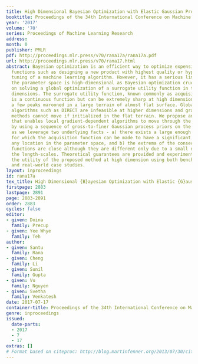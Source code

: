```yaml
---
title: High Dimensional Bayesian Optimization with Elastic Gaussian Process
booktitle: Proceedings of the 34th International Conference on Machine Learning
year: '2017'
volume: '70'
series: Proceedings of Machine Learning Research
address: 
month: 0
publisher: PMLR
pdf: http://proceedings.mlr.press/v70/rana17a/rana17a.pdf
url: http://proceedings.mlr.press/v70/rana17.html
abstract: Bayesian optimization is an efficient way to optimize expensive black-box
  functions such as designing a new product with highest quality or hyperparameter
  tuning of a machine learning algorithm. However, it has a serious limitation when
  the parameter space is high-dimensional as Bayesian optimization crucially depends
  on solving a global optimization of a surrogate utility function in the same sized
  dimensions. The surrogate utility function, known commonly as acquisition function
  is a continuous function but can be extremely sharp at high dimension - having only
  a few peaks marooned in a large terrain of almost flat surface. Global optimization
  algorithms such as DIRECT are infeasible at higher dimensions and gradient-dependent
  methods cannot move if initialized in the flat terrain. We propose an algorithm
  that enables local gradient-dependent algorithms to move through the flat terrain
  by using a sequence of gross-to-finer Gaussian process priors on the objective function
  as we leverage two underlying facts - a) there exists a large enough length-scales
  for which the acquisition function can be made to have a significant gradient at
  any location in the parameter space, and b) the extrema of the consecutive acquisition
  functions are close although they are different only due to a small difference in
  the length-scales. Theoretical guarantees are provided and experiments clearly demonstrate
  the utility of the proposed method at high dimension using both benchmark test functions
  and real-world case studies.
layout: inproceedings
id: rana17a
tex_title: High Dimensional {B}ayesian Optimization with Elastic {G}aussian Process
firstpage: 2883
lastpage: 2891
page: 2883-2891
order: 2883
cycles: false
editor:
- given: Doina
  family: Precup
- given: Yee Whye
  family: Teh
author:
- given: Santu
  family: Rana
- given: Cheng
  family: Li
- given: Sunil
  family: Gupta
- given: Vu
  family: Nguyen
- given: Svetha
  family: Venkatesh
date: 2017-07-17
container-title: Proceedings of the 34th International Conference on Machine Learning
genre: inproceedings
issued:
  date-parts:
  - 2017
  - 7
  - 17
extras: []
# Format based on citeproc: http://blog.martinfenner.org/2013/07/30/citeproc-yaml-for-bibliographies/
---
```

